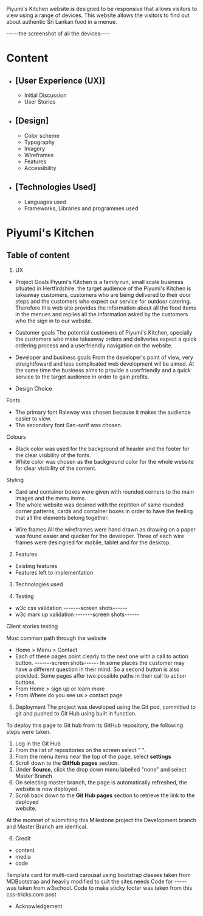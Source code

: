 Piyumi's Kitchen website is designed to be responsive that allows visitors to view using a range of devices. This website allows the visitors to find out about authentic Sri Lankan food in a menue.


-----the screenshot of all the devices----

# Content
- ## [User Experience (UX)]
   - Initial Discussion
   - User Stories

- ## [Design]
   - Color scheme
   - Typography
   - Imagery
   - Wireframes
   - Features
   - Accessibility

- ## [Technologies Used]
   - Languages used
   - Frameworks, Libraries and programmes used








# Piyumi's Kitchen
## Table of content
1. UX
- Project Goals
Piyumi's Kitchen is a family run, small scale business situated in Hertfirdshire. the target audience of the Piyumi's Kitchen is takeaway customers, customers who are being delivered to their door steps and the customers who expect our service for outdoor catering. Therefore this web site provides the information about all the food items in the menues and replies all the information asked by the customers who the sign in to our website.

- Customer goals
The potential customers of Piyumi's Kitchen, specially the customers who make takeaway orders and deliveries  expect a quick ordering process and a userfriendly navigation on the website.

- Developer and business goals
From the developer's point of view, very streightfoward and less complicated web development wil be aimed. At the same time the business aims to provide a userfriendly and a quick service to the target audience in order to gain profits. 

- Design Choice

Fonts

* The primary font Raleway was chosen because it makes the audience easier to view. 
* The secondary font San-sarif was chosen.

Colours

* Black color was used for the background of header and the footer for the clear visibility of the fonts.
* White color was chosen as the background color for the whole website for clear visibility of the content. 

Styling

* Card and container boxes were given with rounded corners to the main images and the menu items. 
* The whole website was desined with the repititon of same rounded corner patterns, cards and container boxes in order to have the feeling that all the elements belong together. 

- Wire frames
All the wireframes were hand drawn as drawing on a paper was found easier and quicker for the developer. 
Three of each wire frames were desingned for mobile, tablet and for the desktop. 

2. Features
- Existing features
- Features left to implementation

3. Technologies used

4. Testing
- w3c css validation
-------screen shots------
- w3c mark up validation
-------screen shots------

Client stories testing

Most common path through the website
- Home > Menu > Contact
- Each of these pages point clearly to the next one with a call to action button.
-------screen shots------
In some places the customer may have a different question in their mind. So a second button is also provided. 
Some pages affer two possible paths in their call to action buttons.
- From Home > sign up or learn more
- From Where do you see us > contact page

5. Deployment
The project was developed using the Git pod, committed to git and pushed to Git Hub using built in function.

To deploy this page to Git hub from its GitHub repository, the following steps were taken. 
1. Log in the Git Hub
2. From the list of repositories on the screen select "  ".
3. From the menu items near the top of the page, select <b>settings</b>
4. Scroll down to the <b>GitHub pages</b> section. 
5. Under <b>Source</b>, click the drop down menu labelled "none" and select Master Branch
6. On selecting master branch, the page is automatically refreshed, the website is now deployed.
7. Scroll back down to the <b>Git Hub pages</b> section to retrieve the link to the deployed        
   website. 

At the momnet of submitting this Milestone project the Development branch and Master Branch are identical.

6. Credit
- content
- media
- code

Template card for multi-card carousal using bootstrap classes taken from MDBootstrap and heavily modified to suit the sites needs
Code for ----- was taken from w3school.
Code to make sticky footer was taken from this css-tricks.com post

- Acknowledgement






